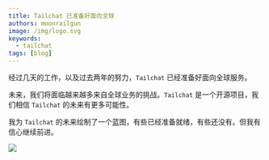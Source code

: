 ```yaml
---
title: Tailchat 已准备好面向全球
authors: moonrailgun
image: /img/logo.svg
keywords:
  - tailchat
tags: [blog]
---
```


经过几天的工作，以及过去两年的努力，`Tailchat` 已经准备好面向全球服务。

未来，我们将面临越来越多来自全球业务的挑战。`Tailchat` 是一个开源项目，我们相信 `Tailchat` 的未来有更多可能性。

我为 `Tailchat` 的未来绘制了一个蓝图，有些已经准备就绪，有些还没有。但我有信心继续前进。

 ![](/img/intro/connect-apps.excalidraw.svg)